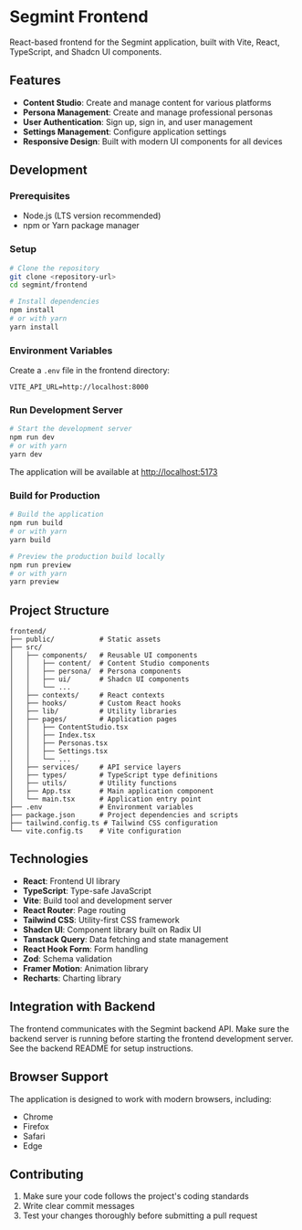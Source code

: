 # Segmint Frontend

React-based frontend for the Segmint application, built with Vite, React, TypeScript, and Shadcn UI components.

## Features

- **Content Studio**: Create and manage content for various platforms
- **Persona Management**: Create and manage professional personas
- **User Authentication**: Sign up, sign in, and user management
- **Settings Management**: Configure application settings
- **Responsive Design**: Built with modern UI components for all devices

## Development

### Prerequisites

- Node.js (LTS version recommended)
- npm or Yarn package manager

### Setup

```bash
# Clone the repository
git clone <repository-url>
cd segmint/frontend

# Install dependencies
npm install
# or with yarn
yarn install
```

### Environment Variables

Create a `.env` file in the frontend directory:

```
VITE_API_URL=http://localhost:8000
```

### Run Development Server

```bash
# Start the development server
npm run dev
# or with yarn
yarn dev
```

The application will be available at <http://localhost:5173>

### Build for Production

```bash
# Build the application
npm run build
# or with yarn
yarn build

# Preview the production build locally
npm run preview
# or with yarn
yarn preview
```

## Project Structure

```
frontend/
├── public/           # Static assets
├── src/
│   ├── components/   # Reusable UI components
│   │   ├── content/  # Content Studio components
│   │   ├── persona/  # Persona components
│   │   ├── ui/       # Shadcn UI components
│   │   └── ...
│   ├── contexts/     # React contexts
│   ├── hooks/        # Custom React hooks
│   ├── lib/          # Utility libraries
│   ├── pages/        # Application pages
│   │   ├── ContentStudio.tsx
│   │   ├── Index.tsx
│   │   ├── Personas.tsx
│   │   ├── Settings.tsx
│   │   └── ...
│   ├── services/     # API service layers
│   ├── types/        # TypeScript type definitions
│   ├── utils/        # Utility functions
│   ├── App.tsx       # Main application component
│   └── main.tsx      # Application entry point
├── .env              # Environment variables
├── package.json      # Project dependencies and scripts
├── tailwind.config.ts # Tailwind CSS configuration
└── vite.config.ts    # Vite configuration
```

## Technologies

- **React**: Frontend UI library
- **TypeScript**: Type-safe JavaScript
- **Vite**: Build tool and development server
- **React Router**: Page routing
- **Tailwind CSS**: Utility-first CSS framework
- **Shadcn UI**: Component library built on Radix UI
- **Tanstack Query**: Data fetching and state management
- **React Hook Form**: Form handling
- **Zod**: Schema validation
- **Framer Motion**: Animation library
- **Recharts**: Charting library

## Integration with Backend

The frontend communicates with the Segmint backend API. Make sure the backend server is running before starting the frontend development server. See the backend README for setup instructions.

## Browser Support

The application is designed to work with modern browsers, including:

- Chrome
- Firefox
- Safari
- Edge

## Contributing

1. Make sure your code follows the project's coding standards
2. Write clear commit messages
3. Test your changes thoroughly before submitting a pull request
